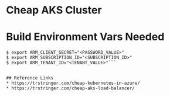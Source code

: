 # Cheap AKS Cluster


# Build Environment Vars Needed
```$ export ARM_CLIENT_ID="<APPID_VALUE>"
$ export ARM_CLIENT_SECRET="<PASSWORD_VALUE>"
$ export ARM_SUBSCRIPTION_ID="<SUBSCRIPTION_ID>"
$ export ARM_TENANT_ID="<TENANT_VALUE>"```


## Reference Links
* https://trstringer.com/cheap-kubernetes-in-azure/
* https://trstringer.com/cheap-aks-load-balancer/